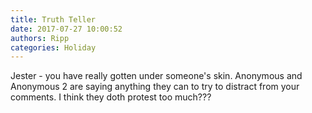 ```yaml
---
title: Truth Teller
date: 2017-07-27 10:00:52
authors: Ripp
categories: Holiday
---
```


 Jester - you have really gotten under someone's skin.  Anonymous and Anonymous 2 are saying anything they can to try to distract from your comments.  I think they doth protest too much???